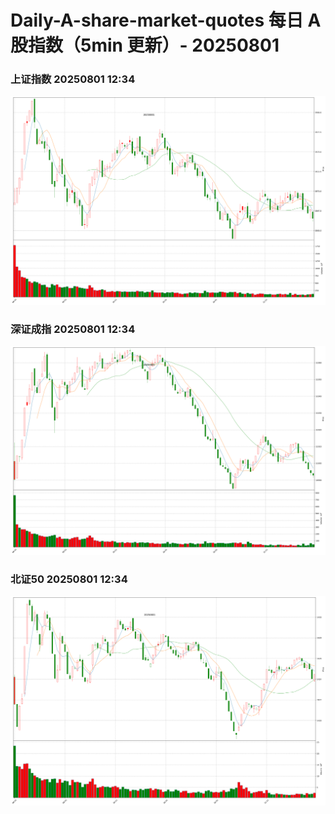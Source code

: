 
# Daily-A-share-market-quotes 每日 A 股指数（5min 更新）- 20250801

### 上证指数 20250801 12:34
![](./fig/2025/8/20250801-sh000001.png)

### 深证成指 20250801 12:34
![](./fig/2025/8/20250801-sz399001.png)

### 北证50 20250801 12:34
![](./fig/2025/8/20250801-bj899050.png)
